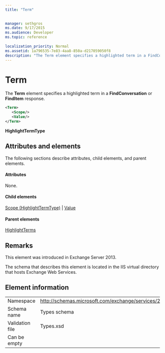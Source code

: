 ```yaml
---
title: "Term"
 
 
manager: sethgros
ms.date: 9/17/2015
ms.audience: Developer
ms.topic: reference
 
localization_priority: Normal
ms.assetid: 1a796535-7e83-4aa8-850a-d217059050f8
description: "The Term element specifies a highlighted term in a FindConversation or FindItem response."
---
```


# Term

The **Term** element specifies a highlighted term in a **FindConversation** or **FindItem** response. 
  
```XML
<Term>
   <Scope/>
   <Value/>
</Term>
```

 **HighlightTermType**
## Attributes and elements

The following sections describe attributes, child elements, and parent elements.
  
#### Attributes

None.
  
#### Child elements

[Scope (HighlightTermType)](scope-highlighttermtype.md) | [Value](value.md)
  
#### Parent elements

[HighlightTerms](highlightterms.md)
  
## Remarks

This element was introduced in Exchange Server 2013.
  
The schema that describes this element is located in the IIS virtual directory that hosts Exchange Web Services.
  
## Element information

|||
|:-----|:-----|
|Namespace  <br/> |http://schemas.microsoft.com/exchange/services/2006/types  <br/> |
|Schema name  <br/> |Types schema  <br/> |
|Validation file  <br/> |Types.xsd  <br/> |
|Can be empty  <br/> ||
   

